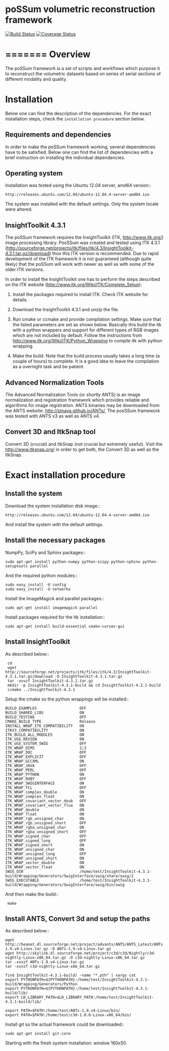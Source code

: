 

poSSum volumetric reconstruction framework
===========================================================

[![Build Status](https://travis-ci.org/pmajka/poSSum.svg?branch=master)](https://travis-ci.org/pmajka/poSSum) [![Coverage Status](https://coveralls.io/repos/pmajka/poSSum/badge.png?branch=master)](https://coveralls.io/r/pmajka/poSSum?branch=master)

=======
Overview
========

The poSSum framework is a set of scripts and workflows which purpose it to
reconstruct the volumetric datasets based on series of serial sections of
different modality and quality.


Installation
============

Below one can find the description of the dependencies.
For the exact installation steps, check the `installation procedure` section below.

Requirements and dependencies
-----------------------------

In order to make the poSSum framework working, several dependencies have to be
satisfied. Below one can find the list of dependencies with a brief instruction
on installing the individual dependencies.


Operating system
----------------

Installation was tested using the Ubuntu 12.04 server, amd64 version::

    http://releases.ubuntu.com/12.04/ubuntu-12.04.4-server-amd64.iso

The system was installed with the default settings.
Only the system locale were altered.


InsightToolkit 4.3.1
--------------------

The poSSum framework requires the InsightToolkit (ITK, http://www.itk.org/)
image processing library. PosSSum was created and tested using ITK 4.3.1
(http://sourceforge.net/projects/itk/files/itk/4.3/InsightToolkit-4.3.1.tar.gz/download)
thus this ITK version is recommended. Due to rapid development of the ITK
framework it is not guaranteed (although quite likely) that the poSSum will work
with newer as well as with some of the older ITK versions.

In order to install the InsightToolkit one has to perform the steps described on
the ITK website (http://www.itk.org/Wiki/ITK/Complete_Setup): 

  1. Install the packages required to install ITK. Check ITK website for
     details.

  2. Download the InsightToolkit 4.3.1 and unzip the file. 

  3. Run cmake or ccmake and provide compilation settings. Make sure that
     the listed parameters are set as shown below. Basically this build
     the itk with a python wrappers and support for different types of
     RGB images which are not included by default. Follow the instructions
     from http://www.itk.org/Wiki/ITK/Python_Wrapping to compile itk with
     python wrapping.

  4. Make the build. Note that the build process usually takes a long
     time (a couple of hours) to complete. It is a good idea to leave
     the compilation as a overnight task and be patient.


Advanced Normalization Tools
----------------------------

The Advanced Normalization Tools (or shortly ANTS) is an image normalization and
registration framework which provides reliable and algorithms for image
registration. ANTS binaries may be downloaded from the ANTS website: http://stnava.github.io/ANTs/,
The posSSum framework was tested with ANTS v3 as well as ANTS v4.


Convert 3D and ItkSnap tool
---------------------------

Convert 3D (crucial) and ItkSnap (not crucial but extremely useful).
Visit the http://www.itksnap.org/ in order to get both, the Convert 3D
as well as the ItkSnap.



Exact installation procedure
======================================


Install the system
------------------------------------

Download the system installation disk image::

    http://releases.ubuntu.com/12.04/ubuntu-12.04.4-server-amd64.iso

And install the system with the default settings.


Install the necessary packages
------------------------------------

NumpPy, SciPy and Sphinx packages::

    sudo apt-get install python-numpy python-scipy python-sphinx python-setuptools parallel

And the required python modules::

    sudo easy_install -U config
    sudo easy_install -U networkx

Install the ImageMagick and parallel packages::

    sudo apt-get install imagemagick parallel

Install packages required for the Itk installation::

    sudo apt-get install build-essential cmake-curses-gui


Install InsightToolkit
--------------------------

As described below::

     cd 
     wget http://sourceforge.net/projects/itk/files/itk/4.3/InsightToolkit-4.3.1.tar.gz/download -O InsightToolkit-4.3.1.tar.gz
     tar -xvvzf InsightToolkit-4.3.1.tar.gz
     mkdir -p InsightToolkit-4.3.1-build && cd InsightToolkit-4.3.1-build
     ccmake ../InsightToolkit-4.3.1

Setup the cmake so the python wrappings will be installed::

    BUILD_EXAMPLES                   OFF
    BUILD_SHARED_LIBS                ON
    BUILD_TESTING                    OFF
    CMAKE_BUILD_TYPE                 Release
    INSTALL_WRAP_ITK_COMPATIBILITY   ON
    ITKV3_COMPATIBILITY              ON
    ITK_BUILD_ALL_MODULES            ON
    ITK_USE_REVIEW                   ON 
    ITK_USE_SYSTEM_SWIG              OFF
    ITK_WRAP_DIMS                    2;3
    ITK_WRAP_DOC                     OFF
    ITK_WRAP_EXPLICIT                OFF
    ITK_WRAP_GCCXML                  ON
    ITK_WRAP_JAVA                    OFF
    ITK_WRAP_PERL                    OFF
    ITK_WRAP_PYTHON                  ON
    ITK_WRAP_RUBY                    OFF
    ITK_WRAP_SWIGINTERFACE           ON
    ITK_WRAP_TCL                     OFF
    ITK_WRAP_complex_double          ON
    ITK_WRAP_complex_float           ON
    ITK_WRAP_covariant_vector_doub   OFF
    ITK_WRAP_covariant_vector_floa   ON
    ITK_WRAP_double                  ON
    ITK_WRAP_float                   ON
    ITK_WRAP_rgb_unsigned_char       ON
    ITK_WRAP_rgb_unsigned_short      OFF
    ITK_WRAP_rgba_unsigned_char      ON
    ITK_WRAP_rgba_unsigned_short     OFF
    ITK_WRAP_signed_char             OFF
    ITK_WRAP_signed_long             OFF
    ITK_WRAP_signed_short            ON
    ITK_WRAP_unsigned_char           ON
    ITK_WRAP_unsigned_long           OFF
    ITK_WRAP_unsigned_short          ON
    ITK_WRAP_vector_double           ON
    ITK_WRAP_vector_float            ON
    SWIG_DIR                         /home/test/InsightToolkit-4.3.1-build/Wrapping/Generators/SwigInterface/swig/share/swig/2
    SWIG_EXECUTABLE                  /home/test/InsightToolkit-4.3.1-build/Wrapping/Generators/SwigInterface/swig/bin/swig

And then make the build::

     make


Install ANTS, Convert 3d and setup the paths
----------------------------------------------

As described below::

    wget http://heanet.dl.sourceforge.net/project/advants/ANTS/ANTS_Latest/ANTs-1.9.v4-Linux.tar.gz -O ANTs-1.9.v4-Linux.tar.gz
    wget http://skylink.dl.sourceforge.net/project/c3d/c3d/Nightly/c3d-nightly-Linux-x86_64.tar.gz -O c3d-nightly-Linux-x86_64.tar.gz
    tar -xvvzf ANTs-1.9.v4-Linux.tar.gz
    tar -xvvzf c3d-nightly-Linux-x86_64.tar.gz

    find InsightToolkit-4.3.1-build/ -name "*.pth" | xargs cat
    export PYTHONPATH=${PYTHONPATH}:/home/test/InsightToolkit-4.3.1-build/Wrapping/Generators/Python
    export PYTHONPATH=${PYTHONPATH}:/home/test/InsightToolkit-4.3.1-build/lib/
    export LD_LIBRARY_PATH=$LD_LIBRARY_PATH:/home/test/InsightToolkit-4.3.1-build/lib/

    export PATH=$PATH:/home/test/ANTs-1.9.v4-Linux/bin/
    export PATH=$PATH:/home/test/c3d-1.0.0-Linux-x86_64/bin/

Install git so the actual framework could be downloaded::

    sudo apt-get install git-core

Starting with the fresh system installation: window 160x50.

